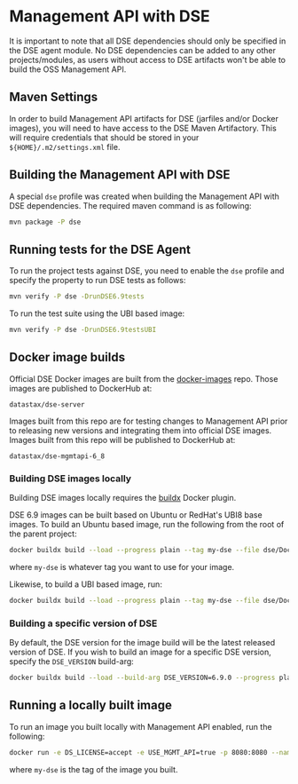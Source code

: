 # Management API with DSE

It is important to note that all DSE dependencies should only be specified in the DSE agent module. No DSE dependencies
can be added to any other projects/modules, as users without access to DSE artifacts won't be able to build the OSS Management API.

## Maven Settings

In order to build Management API artifacts for DSE (jarfiles and/or Docker images), you will need to have access to the DSE Maven
Artifactory. This will require credentials that should be stored in your `${HOME}/.m2/settings.xml` file.

## Building the Management API with DSE

A special `dse` profile was created when building the Management API with DSE dependencies. The required maven command is as following:

```sh
mvn package -P dse
```

## Running tests for the DSE Agent

To run the project tests against DSE, you need to enable the `dse` profile and specify the property to run DSE tests as follows:

```sh
mvn verify -P dse -DrunDSE6.9tests
```

To run the test suite using the UBI based image:

```sh
mvn verify -P dse -DrunDSE6.9testsUBI
```

## Docker image builds

Official DSE Docker images are built from the [docker-images](https://github.com/riptano/docker-images) repo. Those images are published
to DockerHub at:

    datastax/dse-server

Images built from this repo are for testing changes to Management API prior to releasing new versions and integrating them into
official DSE images. Images built from this repo will be published to DockerHub at:

    datastax/dse-mgmtapi-6_8

### Building DSE images locally

Building DSE images locally requires the [buildx](https://docs.docker.com/build/buildx/install/) Docker plugin.

DSE 6.9 images can be built based on Ubuntu or RedHat's UBI8 base images. To build an Ubuntu based image, run the following from the root of the parent project:

```sh
docker buildx build --load --progress plain --tag my-dse --file dse/Dockerfile-dse6.9.jdk11 --target dse --platform linux/amd64 .
```

where `my-dse` is whatever tag you want to use for your image.

Likewise, to build a UBI based image, run:

```sh
docker buildx build --load --progress plain --tag my-dse --file dse/Dockerfile-dse6.9.ubi --target dse --platform linux/amd64 .
```

### Building a specific version of DSE

By default, the DSE version for the image build will be the latest released version of DSE. If you wish to build an image for a
specific DSE version, specify the `DSE_VERSION` build-arg:

```sh
docker buildx build --load --build-arg DSE_VERSION=6.9.0 --progress plain --tag my-dse --file dse/Dockerfile-dse6.9.jdk11 --target dse --platform linux/amd64 .
```

## Running a locally built image

To run an image you built locally with Management API enabled, run the following:

```sh
docker run -e DS_LICENSE=accept -e USE_MGMT_API=true -p 8080:8080 --name dse my-dse
```

where `my-dse` is the tag of the image you built.
